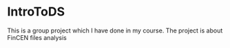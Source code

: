 # IntroToDS

This is a group project which I have done in my course. The project is about FinCEN files analysis
